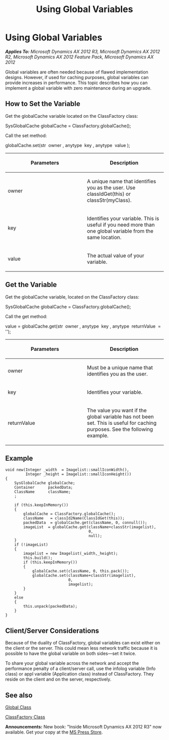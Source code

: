﻿---
title: Using Global Variables
TOCTitle: Using Global Variables
ms:assetid: fae1d483-a47f-4f09-b404-fe388daefbe1
ms:mtpsurl: https://msdn.microsoft.com/en-us/library/Aa891830(v=AX.60)
ms:contentKeyID: 35254193
ms.date: 05/18/2015
mtps_version: v=AX.60
---

# Using Global Variables 


_**Applies To:** Microsoft Dynamics AX 2012 R3, Microsoft Dynamics AX 2012 R2, Microsoft Dynamics AX 2012 Feature Pack, Microsoft Dynamics AX 2012_

Global variables are often needed because of flawed implementation designs. However, if used for caching purposes, global variables can provide increases in performance. This topic describes how you can implement a global variable with zero maintenance during an upgrade.

## How to Set the Variable

Get the globalCache variable located on the ClassFactory class:

SysGlobalCache globalCache = ClassFactory.globalCache();

Call the set method:

globalCache.set(str  owner , anytype  key , anytype  value );

<table>
<colgroup>
<col style="width: 50%" />
<col style="width: 50%" />
</colgroup>
<thead>
<tr class="header">
<th><p>Parameters</p></th>
<th><p>Description</p></th>
</tr>
</thead>
<tbody>
<tr class="odd">
<td><p>owner</p></td>
<td><p>A unique name that identifies you as the user. Use classIdGet(this) or classStr(myClass).</p></td>
</tr>
<tr class="even">
<td><p>key</p></td>
<td><p>Identifies your variable. This is useful if you need more than one global variable from the same location.</p></td>
</tr>
<tr class="odd">
<td><p>value</p></td>
<td><p>The actual value of your variable.</p></td>
</tr>
</tbody>
</table>


## Get the Variable

Get the globalCache variable, located on the ClassFactory class:

SysGlobalCache globalCache = ClassFactory.globalCache();

Call the get method:

value = globalCache.get(str  owner , anytype  key , anytype  returnValue  = '');

<table>
<colgroup>
<col style="width: 50%" />
<col style="width: 50%" />
</colgroup>
<thead>
<tr class="header">
<th><p>Parameters</p></th>
<th><p>Description</p></th>
</tr>
</thead>
<tbody>
<tr class="odd">
<td><p>owner</p></td>
<td><p>Must be a unique name that identifies you as the user.</p></td>
</tr>
<tr class="even">
<td><p>key</p></td>
<td><p>Identifies your variable.</p></td>
</tr>
<tr class="odd">
<td><p>returnValue</p></td>
<td><p>The value you want if the global variable has not been set. This is useful for caching purposes. See the following example.</p></td>
</tr>
</tbody>
</table>


## Example

    void new(Integer _width  = Imagelist::smallIconWidth(),
             Integer _height = Imagelist::smallIconHeight())
    {
        SysGlobalCache globalCache;
        Container      packedData;
        ClassName      className;
        ;
     
        if (this.keepInMemory())
        {
            globalCache = ClassFactory.globalCache();
            className   = classId2Name(ClassIdGet(this));
            packedData  = globalCache.get(className, 0, connull());
            imageList  = globalCache.get(className+classStr(imagelist), 
                                         0, 
                                         null);
        }
        if (!imageList)
        {
            imagelist = new Imagelist(_width,_height);
            this.build();
            if (this.keepInMemory())
            {
                globalCache.set(className, 0, this.pack());
                globalCache.set(className+classStr(imagelist), 
                                0, 
                                imagelist);
            }
        }
        else
        {
            this.unpack(packedData);
        }
    }

## Client/Server Considerations

Because of the duality of ClassFactory, global variables can exist either on the client or the server. This could mean less network traffic because it is possible to have the global variable on both sides—set it twice.

To share your global variable across the network and accept the performance penalty of a client/server call, use the infolog variable (Info class) or appl variable (Application class) instead of ClassFactory. They reside on the client and on the server, respectively.

## See also

[Global Class](https://msdn.microsoft.com/en-us/library/gg836018\(v=ax.60\))

[ClassFactory Class](https://msdn.microsoft.com/en-us/library/gg835446\(v=ax.60\))

  
**Announcements:** New book: "Inside Microsoft Dynamics AX 2012 R3" now available. Get your copy at the [MS Press Store](https://www.microsoftpressstore.com/store/inside-microsoft-dynamics-ax-2012-r3-9780735685109).

